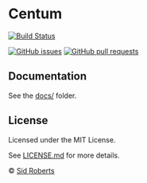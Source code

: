 # Centum



[![Build Status](https://img.shields.io/github/workflow/status/SidRoberts/centum/codeception.svg?style=for-the-badge)](https://github.com/SidRoberts/centum/actions)

[![GitHub issues](https://img.shields.io/github/issues-raw/SidRoberts/centum.svg?style=for-the-badge)](https://github.com/SidRoberts/centum/issues)
[![GitHub pull requests](https://img.shields.io/github/issues-pr-raw/SidRoberts/centum.svg?style=for-the-badge)](https://github.com/SidRoberts/centum/pulls)



## Documentation

See the [docs/](docs/) folder.



## License

Licensed under the MIT License.

See [LICENSE.md](LICENSE.md) for more details.

© [Sid Roberts](https://github.com/SidRoberts)
